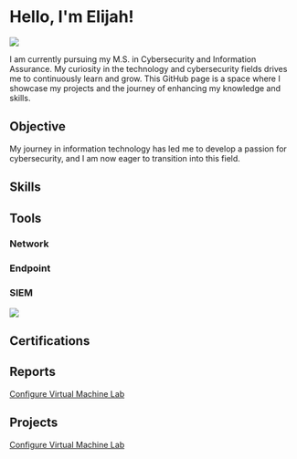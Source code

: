 # Hello, I'm Elijah!
<a href="https://www.linkedin.com/in/elijah-mcintyre-2345abc/" target="_blank">
    <img src="https://img.shields.io/badge/-LinkedIn-0072b1?&style=for-the-badge&logo=linkedin&logoColor=white" />
</a>



I am currently pursuing my M.S. in Cybersecurity and Information Assurance. My curiosity in the technology and cybersecurity fields
drives me to continuously learn and grow. This GitHub page is a space where I showcase my projects and the journey of enhancing my knowledge and skills.

## Objective


My journey in information technology has led me to develop a passion for cybersecurity, and I am now eager to transition into this field.

## Skills


## Tools


### Network


### Endpoint


### SIEM
<img src="https://img.shields.io/badge/-Splunk-000000?&style=for-the-badge&logo=Splunk&logoColor=white" />

## Certifications

## Reports
<a href="https://github.com/Emac-22/Configure-Virtual-Machine-Lab.git">Configure Virtual Machine Lab</a>

## Projects

<a href="https://github.com/Emac-22/Configure-Virtual-Machine-Lab.git">Configure Virtual Machine Lab</a>
